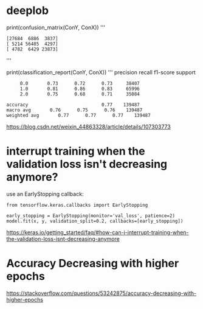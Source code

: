 # deeplob


print(confusion_matrix(ConY, ConX))
'''

    [27684  6886  3837]
    [ 5214 56485  4297]
    [ 4782  6429 23873]

'''

print(classification_report(ConY, ConX))
'''
              precision    recall  f1-score   support

         0.0       0.73      0.72      0.73     38407
         1.0       0.81      0.86      0.83     65996
         2.0       0.75      0.68      0.71     35084

    accuracy                           0.77    139487
    macro avg       0.76      0.75      0.76    139487
    weighted avg       0.77      0.77      0.77    139487
    
    
    
https://blog.csdn.net/weixin_44863328/article/details/107303773

# interrupt training when the validation loss isn't decreasing anymore?

use an EarlyStopping callback:

```
from tensorflow.keras.callbacks import EarlyStopping

early_stopping = EarlyStopping(monitor='val_loss', patience=2)
model.fit(x, y, validation_split=0.2, callbacks=[early_stopping])
```
https://keras.io/getting_started/faq/#how-can-i-interrupt-training-when-the-validation-loss-isnt-decreasing-anymore

# Accuracy Decreasing with higher epochs

https://stackoverflow.com/questions/53242875/accuracy-decreasing-with-higher-epochs


